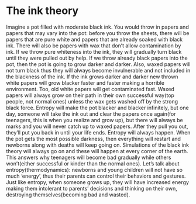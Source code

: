 # The ink theory

Imagine a pot filled with moderate black ink. You would throw in papers and papers that may vary into the pot: before you throw the sheets, there will be papers that are pure white and papers that are already soaked with black ink. There will also be papers with wax that don’t allow contamination by ink. If we throw pure whiteness into the ink, they will gradually turn black until they were pulled out by help. If we throw already black papers into the pot, then the pot is going to grow darker and darker. Also, waxed papers will not turn black thus they will always become invulnerable and not included in the blackness of the ink. If the ink grows darker and darker new thrown white papers will grow blacker faster and faster making a horrible environment. Too, old white papers will get contaminated fast. Waxed papers will always grow on their path in their own successful way(top people, not normal ones) unless the wax gets washed off by the strong black force. Entropy will make the pot blacker and blacker infinitely, but one day, someone will take the ink out and clear the papers once again(for teenagers, this is when you realize and grow up), but there will always be marks and you will never catch up to waxed papers. After they pull you out, they’ll put you back in until your life ends. Entropy will always happen. When the pot gets the most possible darkness, then everything will restart and newborns along with deaths will keep going on. Simulations of the black ink theory will always go on and these will happen at every corner of the earth. This answers why teenagers will become bad gradually while others won’t(either successful or kinder than the normal ones). Let’s talk about entropy(thermodynamics): newborns and young children will not have so much ‘energy’, thus their parents can control their behaviors and gestures. Just like entropy, when someone grows up, they will have increased energy making them intolerant to parents’ decisions and thinking on their own, destroying themselves(becoming bad and wasted).
